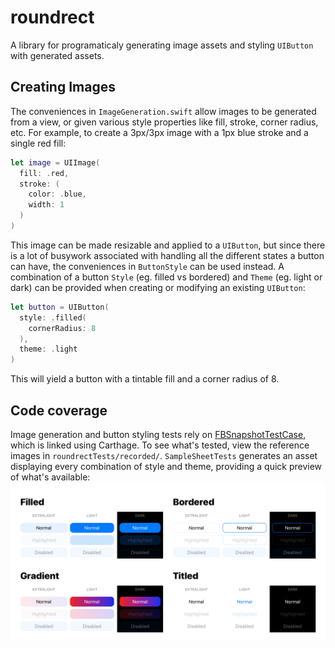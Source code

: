 # roundrect

A library for programaticaly generating image assets and styling `UIButton` with generated assets.

## Creating Images
The conveniences in `ImageGeneration.swift`  allow images to be generated from a view, or given various style properties like fill, stroke, corner radius, etc. For example, to create a 3px/3px image with a 1px blue stroke and a single red fill:
```swift
let image = UIImage(
  fill: .red,
  stroke: (
    color: .blue, 
    width: 1
  )
)
```
This image can be made resizable and applied to a `UIButton`, but since there is a lot of busywork associated with handling all the different states a button can have, the conveniences in `ButtonStyle` can be used instead. A combination of a button `Style` (eg. filled vs bordered) and `Theme` (eg. light or dark) can be provided when creating or modifying an existing `UIButton`:
```swift
let button = UIButton(
  style: .filled(
    cornerRadius: 8
  ),
  theme: .light
)
```
This will yield a button with a tintable fill and a corner radius of 8.

## Code coverage
Image generation and button styling tests rely on [FBSnapshotTestCase](https://github.com/uber/ios-snapshot-test-case), which is linked using Carthage. To see what's tested, view the reference images in `roundrectTests/recorded/`. `SampleSheetTests` generates an asset displaying every combination of style and theme, providing a quick preview of what's available:
![roundrect](sample.png)

